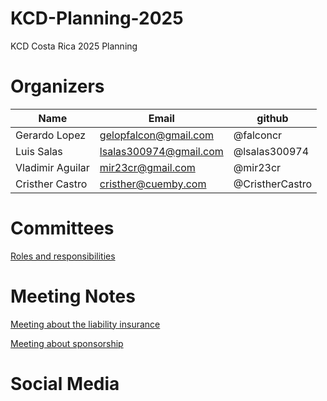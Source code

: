 # KCD-Planning-2025
KCD Costa Rica 2025 Planning

# Organizers

| Name          | Email    | github  |
| ------------- | ------------- |----------- |
| Gerardo Lopez | gelopfalcon@gmail.com   | @falconcr |
| Luis Salas    | lsalas300974@gmail.com  | @lsalas300974 |
| Vladimir Aguilar    | mir23cr@gmail.com  | @mir23cr |
| Cristher Castro | cristher@cuemby.com | @CristherCastro

# Committees
 [Roles and responsibilities](https://github.com/cloudnativecostarica/committees)

# Meeting Notes
[Meeting about the liability insurance](https://github.com/cloudnativecostarica/kcd-planning-2025/blob/main/insurance.md)

[Meeting about sponsorship](https://github.com/cloudnativecostarica/kcd-planning-2025/blob/main/sponsors_list.md)

# Social Media
